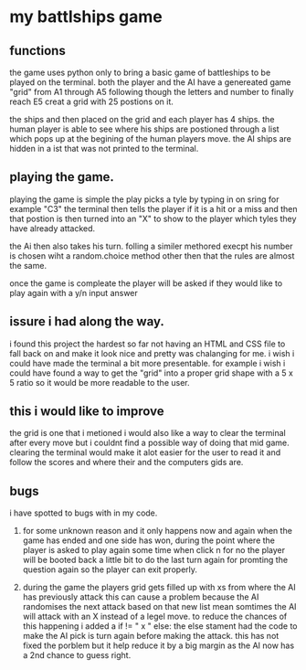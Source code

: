 # my battlships game
## functions
the game uses python only to bring a basic game of battleships to be played on the terminal. both the player and the AI have a genereated game "grid" from A1 through A5 following though the letters and number to finally reach E5 creat a grid with 25 postions on it. 

the ships and then placed on the grid and each player has 4 ships. the human player is able to see where his ships are postioned through a list which pops up at the begining of the human players move. the AI ships are hidden in a ist that was not printed to the terminal. 

## playing the game. 

playing the game is simple the play picks a tyle by typing in on sring for example "C3"
the terminal then tells the player if it is a hit or a miss and then that postion is then turned into an "X" to show to the player which tyles they have already attacked. 

the Ai then also takes his turn. folling a similer methored execpt his number is chosen wiht a random.choice method other then that the rules are almost the same.

once the game is compleate the player will be asked if they would like to play again with a y/n input answer


## issure i had along the way. 
i found this project the hardest so far not having an HTML and CSS file to fall back on and make it look nice and pretty was chalanging for me. i wish i could have made the terminal a bit more presentable. for example i wish i could have found a way to get the "grid" into a proper grid shape with a 5 x 5 ratio so it would be more readable to the user. 
 
## this i would like to improve
the grid is one that i metioned i would also like a way to clear the terminal after every move but i couldnt find a possible way of doing that mid game. clearing the terminal would make it alot easier for the user to read it and follow the scores and where their and the computers gids are. 

## bugs
i have spotted to bugs with in my code.

1. for some unknown reason and it only happens now and again when the game has ended and one side has won, during the point where the player is asked to play again some time when click n for no the player will be booted back a little bit to do the last turn again for promting the question again so the player can exit properly. 

2. during the game the players grid gets filled up with xs from where the AI has previously attack this can cause a problem because the AI randomises the next attack based on that new list mean somtimes the AI will attack with an X instead of a legel move. to reduce the chances of this happening i added a if != " x " else: the else stament had the code to make the AI pick is turn again before making the attack. this has not fixed the porblem but it help reduce it by a big margin as the AI now has a 2nd chance to guess right. 



